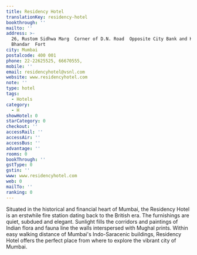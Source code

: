 ```yaml
---
title: Residency Hotel
translationKey: residency-hotel
bookthrough: ''
mailto: ''
address: >-
  26, Rustom Sidhwa Marg  Corner of D.N. Road  Opposite City Bank and Khadi
  Bhandar  Fort
city: Mumbai
postalcode: 400 001
phone: 22-22625525, 66670555,
mobile: ''
email: residencyhotel@vsnl.com
website: www.residencyhotel.com
note: ''
type: hotel
tags:
  - Hotels
category:
  - H
showHotel: 0
starCategory: 0
checkout: ''
accessRail: ''
accessAir: ''
accessBus: ''
advantage: ''
rooms: 0
bookThrough: ''
gstType: 0
gstin: ''
www: www.residencyhotel.com
web: 0
mailTo: ''
ranking: 0
---
```







Situated in the historical and financial heart of Mumbai, the Residency Hotel is an erstwhile fire station dating back to the British era.     The furnishings are quiet, subdued and elegant. Sunlight fills the corridors and paintings of Indian flora and fauna line the walls interspersed with Mughal prints.     Within easy walking distance of Mumbai's Indo-Saracenic buildings, Residency Hotel offers the perfect place from where to explore the vibrant city of Mumbai.